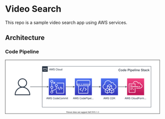 # Video Search

This repo is a sample video search app using AWS services.

## Architecture
### Code Pipeline
![](docs/code-pipeline.drawio.svg)